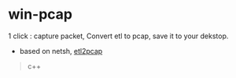 # win-pcap
1 click : capture packet, Convert etl to pcap, save it to your dekstop.
- based on netsh, [etl2pcap](https://github.com/microsoft/etl2pcapng)
> c++
